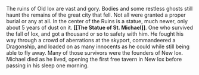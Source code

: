 

The ruins of Old Iox are vast and gory. Bodies and some restless ghosts still haunt the remains of the great city that fell. Not all were granted a proper burial or any at all. In the center of the Ruins is a statue, much newer, only about 5 years of dust on it. **[[The Statue of St. Michael]]**. One who survived the fall of Iox, and got a thousand or so to safety with him. He fought his way through a crowd of aberrations at the skyport, commandeered  a Dragonship, and loaded on as many innocents as he could while still being able to fly away. Many of those survivors were the founders of New Iox. Michael died as he lived, opening the first free tavern in New Iox before passing in his sleep one morning.